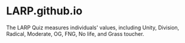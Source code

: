 # LARP.github.io
The LARP Quiz measures individuals' values, including Unity, Division, Radical, Moderate, OG, FNG, No life, and Grass toucher.
